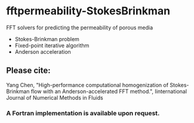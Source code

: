 # fftpermeability-StokesBrinkman
FFT solvers for predicting the permeability of porous media

* Stokes-Brinkman problem
* Fixed-point iterative algorithm
* Anderson acceleration

## Please cite:
  Yang Chen, "High-performance computational homogenization of Stokes-Brinkman flow with an Anderson-accelerated FFT method.", Iinternational Journal of Numerical Methods in Fluids
  
 
### A Fortran implementation is available upon request. 
